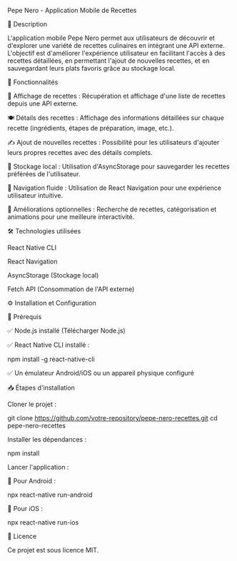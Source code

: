 Pepe Nero - Application Mobile de Recettes

📌 Description

L'application mobile Pepe Nero permet aux utilisateurs de découvrir et d'explorer une variété de recettes culinaires en intégrant une API externe. L'objectif est d'améliorer l'expérience utilisateur en facilitant l'accès à des recettes détaillées, en permettant l'ajout de nouvelles recettes, et en sauvegardant leurs plats favoris grâce au stockage local.

🚀 Fonctionnalités

📜 Affichage de recettes : Récupération et affichage d'une liste de recettes depuis une API externe.

🍽 Détails des recettes : Affichage des informations détaillées sur chaque recette (ingrédients, étapes de préparation, image, etc.).

✍️ Ajout de nouvelles recettes : Possibilité pour les utilisateurs d'ajouter leurs propres recettes avec des détails complets.

💾 Stockage local : Utilisation d'AsyncStorage pour sauvegarder les recettes préférées de l'utilisateur.

🔄 Navigation fluide : Utilisation de React Navigation pour une expérience utilisateur intuitive.

🎨 Améliorations optionnelles : Recherche de recettes, catégorisation et animations pour une meilleure interactivité.

🛠 Technologies utilisées

React Native CLI

React Navigation

AsyncStorage (Stockage local)

Fetch API (Consommation de l'API externe)

⚙️ Installation et Configuration

📌 Prérequis

✅ Node.js installé (Télécharger Node.js)

✅ React Native CLI installé :

npm install -g react-native-cli

✅ Un émulateur Android/iOS ou un appareil physique configuré

📥 Étapes d'installation

Cloner le projet :

git clone https://github.com/votre-repository/pepe-nero-recettes.git
cd pepe-nero-recettes

Installer les dépendances :

npm install

Lancer l'application :

📱 Pour Android :

npx react-native run-android

🍏 Pour iOS :

npx react-native run-ios

📜 Licence

Ce projet est sous licence MIT.

